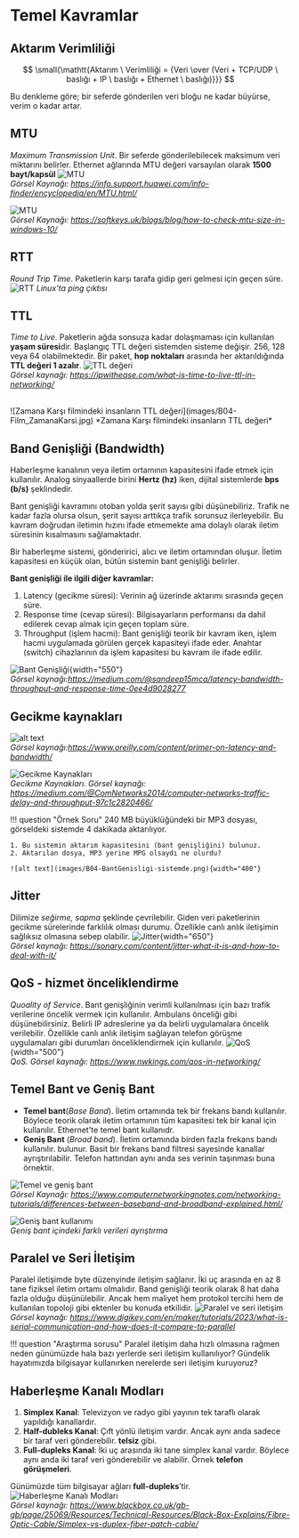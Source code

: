 # Temel Kavramlar

## Aktarım Verimliliği
$$ \small{\mathtt{Aktarım \ Verimliliği = {Veri \over (Veri + TCP/UDP \ baslığı + IP \ baslığı + Ethernet \ baslığı)}}} $$

Bu denkleme göre; bir seferde gönderilen veri bloğu ne kadar büyürse, verim o kadar artar.

## MTU
 _Maximum Transmission Unit_. Bir seferde gönderilebilecek maksimum veri miktarını belirler. Ethernet ağlarında MTU değeri varsayılan olarak **1500
bayt/kapsül**
![MTU](images/B04-MTU.png)  
*Görsel Kaynağı: https://info.support.huawei.com/info-finder/encyclopedia/en/MTU.html/*

![MTU](images/B04-MTU_Windows.png)  
*Görsel Kaynağı: https://softkeys.uk/blogs/blog/how-to-check-mtu-size-in-windows-10/*

## RTT
_Round Trip Time_. Paketlerin karşı tarafa gidip geri gelmesi için geçen süre.
![RTT](images/B04-RTT.png)
*Linux'ta ping çıktısı*

## TTL
 _Time to Live_. Paketlerin ağda sonsuza kadar dolaşmaması için kullanılan **yaşam süresi**dir. Başlangıç TTL değeri sistemden sisteme değişir. 256, 128 veya 64 olabilmektedir. Bir paket, **hop noktaları** arasında her aktarıldığında **TTL değeri 1 azalır**.
![TTL değeri](images/B04-TTL.png)  
*Görsel kaynağı: https://ipwithease.com/what-is-time-to-live-ttl-in-networking/*

<br/>
![Zamana Karşı filmindeki insanların TTL değeri](images/B04-Film_ZamanaKarsi.jpg)  
*Zamana Karşı filmindeki insanların TTL değeri*

## Band Genişliği (Bandwidth)
Haberleşme kanalının veya iletim ortamının kapasitesini ifade etmek için
kullanılır. Analog sinyaallerde birini **Hertz (hz)** iken, dijital sistemlerde **bps (b/s)** şeklindedir.  

Bant genişliği kavramını otoban yolda şerit sayısı gibi düşünebiliriz. Trafik ne kadar fazla olursa olsun, şerit sayısı arttıkça trafik sorunsuz ilerleyebilir. Bu kavram doğrudan iletimin hızını ifade etmemekte ama dolaylı olarak iletim süresinin kısalmasını sağlamaktadır.  

Bir haberleşme sistemi, gönderirici, alıcı ve iletim ortamından oluşur.
İletim kapasitesi en küçük olan, bütün sistemin bant genişliği belirler.

**Bant genişliği ile ilgili diğer kavramlar:**

1. Latency (gecikme süresi): Verinin ağ üzerinde aktarımı sırasında geçen süre.
1. Response time (cevap süresi): Bilgisayarların performansı da dahil edilerek cevap almak için geçen toplam süre.
1. Throughput (işlem hacmi): Bant genişliği teorik bir kavram iken, işlem hacmi uygulamada görülen gerçek kapasiteyi ifade eder. Anahtar (switch) cihazlarının da işlem kapasitesi bu kavram ile ifade edilir.

![Bant Genişliği](images/B04-BantGenisligi01.png){width="550"}  
*Görsel kaynağı:https://medium.com/@sandeep15mca/latency-bandwidth-throughput-and-response-time-0ee4d9028277*


## Gecikme kaynakları
![alt text](images/B04-BantGenisligi02.png)  
*Görsel kaynağı:https://www.oreilly.com/content/primer-on-latency-and-bandwidth/*

![Gecikme Kaynakları](images/B04-Delay_kaynaklari.png)  
*Gecikme Kaynakları. Görsel kaynağı: https://medium.com/@ComNetworks2014/computer-networks-traffic-delay-and-throughput-97c1c2820466/*

!!! question "Örnek Soru"
    240 MB büyüklüğündeki bir MP3 dosyası, görseldeki sistemde 4 dakikada aktarılıyor.

    1. Bu sistemin aktarım kapasitesini (bant genişliğini) bulunuz.
    2. Aktarılan dosya, MP3 yerine MPG olsaydı ne olurdu?

    ![alt text](images/B04-BantGenisligi-sistemde.png){width="400"}

## Jitter
Dilimize _seğirme, sapma_ şeklinde çevrilebilir. Giden veri paketlerinin gecikme sürelerinde farklılık olması durumu. Özellikle canlı anlık iletişimin sağlıksız olmasına sebep olabilir.
![Jitter](images/B04-Jitter.png){width="650"}  
*Görsel kaynağı: https://sonary.com/content/jitter-what-it-is-and-how-to-deal-with-it/*

## QoS - hizmet önceliklendirme
_Quoality of Service_. Bant genişliğinin verimli kullanılması için bazı trafik verilerine öncelik vermek için kullanılır. Ambulans önceliği gibi düşünebilirsiniz. Belirli IP adreslerine ya da belirli uygulamalara öncelik verilebilir. Özellikle canlı anlık iletişim sağlayan telefon görüşme uygulamaları gibi durumları önceliklendirmek için kullanılır.
![QoS](images/B04-QoS.png){width="500"}  
*QoS. Görsel kaynağı: https://www.nwkings.com/qos-in-networking/*


## Temel Bant ve Geniş Bant 

- **Temel bant**(_Base Band_). İletim ortamında tek bir frekans bandı kullanılır. Böylece teorik olarak iletim ortamının tüm kapasitesi tek bir kanal için kullanılır. Ethernet'te temel bant kullanıdr.
- **Geniş Bant**  (_Broad band_). İletim ortamında birden fazla frekans bandı kullanılır. bulunur. Basit
bir frekans band filtresi sayesinde kanallar ayrıştırılabilir. Telefon
hattından aynı anda ses verinin taşınması buna örnektir.

![Temel ve geniş bant](images/B04-TemelBand-GenisBand.png)  
*Görsel Kaynağı: https://www.computernetworkingnotes.com/networking-tutorials/differences-between-baseband-and-broadband-explained.html/*

![Geniş bant kullanımı](B04-GenisBant-splitter.png)  
*Geniş bant içindeki farklı verileri ayrıştırma*

## Paralel ve Seri İletişim
Paralel iletişimde byte düzenyinde iletişim sağlanır. İki uç arasında en
az 8 tane fiziksel iletim ortamı olmalıdır. Band genişliği teorik olarak
8 hat daha fazla olduğu düşünülebilir. Ancak hem maliyet hem protokol
tercihi hem de kullanılan topoloji gibi ektenler bu konuda etkilidir.
![Paralel ve seri iletişim](<images/B04-Paralel_ve_Seri.png>)  
*Görsel kaynağı: https://www.digikey.com/en/maker/tutorials/2023/what-is-serial-communication-and-how-does-it-compare-to-parallel*

!!! question "Araştırma sorusu"
    Paralel iletişim daha hızlı olmasına rağmen neden günümüzde hala bazı yerlerde seri iletişim kullanılıyor? Gündelik hayatımızda bilgisayar kullanırken nerelerde seri iletişim kuruyoruz?

## Haberleşme Kanalı Modları
1.  **Simplex Kanal**: Televizyon ve radyo gibi yayının tek taraflı olarak yapıldığı kanallardır.
2.  **Half-dubleks Kanal**: Çıft yönlü iletişim vardır. Ancak aynı anda sadece bir taraf veri gönderebilir. **telsiz** gibi.
3.  **Full-dupleks Kanal**: İki uç arasında iki tane simplex kanal vardır. Böylece aynı anda iki taraf veri gönderebilir ve alabilir. Örnek **telefon görüşmeleri**.

Günümüzde tüm bilgisayar ağları **full-dupleks**’tir.
![Haberleşme Kanalı Modları](images/B04-hHaberlesme_Modlari.jpg)  
*Görsel kaynağı: https://www.blackbox.co.uk/gb-gb/page/25069/Resources/Technical-Resources/Black-Box-Explains/Fibre-Optic-Cable/Simplex-vs-duplex-fiber-patch-cable/*



